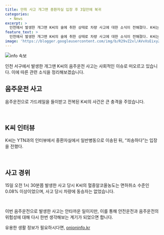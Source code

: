 ```yaml
---
title: 만취 사고 개그맨 중환자실 입장 후 3일만에 복귀
categories:
  - News
excerpt: >
  인천에서 발생한 개그맨 K씨의 술에 취한 상태로 차량 사고에 대한 소식이 전해졌다. K씨는 중환자실을 벗어나 일반병동으로 옮겼으며, 죄송하다는 입장을 전했다. 사고 당시 K씨의 혈중알코올농도는 0.08%를 상회했고, 차량에는 동승자가 없었으며 가족이 119에 신고했다. 경찰은 사고 경위를 조사 중이다. 이 사건은 개그맨 K씨의 음주운전과 관련하여 큰 관심을 끌고 있다.
feature_text: >
  인천에서 발생한 개그맨 K씨의 술에 취한 상태로 차량 사고에 대한 소식이 전해졌다. K씨는 중환자실을 벗어나 일반병동으로 옮겼으며, 죄송하다는 입장을 전했다. 사고 당시 K씨의 혈중알코올농도는 0.08%를 상회했고, 차량에는 동승자가 없었으며 가족이 119에 신고했다. 경찰은 사고 경위를 조사 중이다. 이 사건은 개그맨 K씨의 음주운전과 관련하여 큰 관심을 끌고 있다.
image: 'https://blogger.googleusercontent.com/img/b/R29vZ2xl/AVvXsEixyZcFfHzMRdzZMjFBmAUKJYCLCGyLL1o632UiGVXcaFdKo_bkvkuCioo0uUKlGfBVcT3P84aROyZIXSBEx3Aw5nCQ3pTgDom1WDC4m8eifvWiAmWEEVb4x6G_l8C0QH225ldMjyaFvpxGEBGNO37VmDTDMHGhJPq73UglMfDca1-0aw/s1600/blogspot.png'
---
```


<p><img src="https://blogger.googleusercontent.com/img/b/R29vZ2xl/AVvXsEixyZcFfHzMRdzZMjFBmAUKJYCLCGyLL1o632UiGVXcaFdKo_bkvkuCioo0uUKlGfBVcT3P84aROyZIXSBEx3Aw5nCQ3pTgDom1WDC4m8eifvWiAmWEEVb4x6G_l8C0QH225ldMjyaFvpxGEBGNO37VmDTDMHGhJPq73UglMfDca1-0aw/s1600/blogspot.png" alt="info 속보" /></p>

<p>인천 서구에서 발생한 개그맨 K씨의 음주운전 사고는 사회적인 이슈로 떠오르고 있습니다. 이에 따른 관련 소식을 정리해보겠습니다.</p>

<h2 data-ke-size="size26">음주운전 사고</h2>

<p>음주운전으로 가드레일을 들이받고 전복된 K씨의 사건은 큰 충격을 주었습니다. </p>

<p data-ke-size="size16">&nbsp;</p>

<h2 data-ke-size="size26">K씨 인터뷰</h2>

<p>K씨는 YTN과의 인터뷰에서 중환자실에서 일반병동으로 이송된 뒤, “죄송하다”는 입장을 전했다.</p>

<p data-ke-size="size16">&nbsp;</p>

<h2 data-ke-size="size26">사고 경위</h2>

<p>15일 오전 1시 30분쯤 발생한 사고 당시 K씨의 혈중알코올농도는 면허취소 수준인 0.08% 이상이었으며, 사고 당시 차량에 동승자는 없었습니다. </p>

<p data-ke-size="size16">&nbsp;</p>

<p>이번 음주운전으로 발생한 사고는 안타까운 일이지만, 이를 통해 안전운전과 음주운전의 위험성에 대해 다시 한번 생각해보는 계기가 되었으면 합니다.</p>
유용한 생활 정보가 필요하시다면, <a href="https://onioninfo.kr" rel="dofollow">onioninfo.kr</a>


